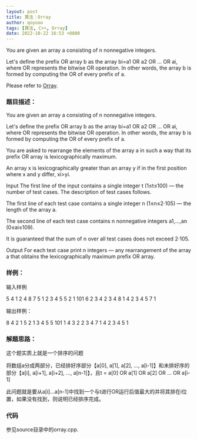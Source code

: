 ```yaml
---
layout: post
title: 算法：Orray
author: qoyooo
tags: [算法, C++, Orray]
date: 2022-10-22 16:53 +0800
---
```

You are given an array a consisting of n nonnegative integers.

Let's define the prefix OR array b as the array bi=a1 OR a2 OR … OR ai, where OR represents the bitwise OR operation. In other words, the array b is formed by computing the OR of every prefix of a.

Please refer to [Orray](https://codeforces.com/contest/1742/problem/G).

### 题目描述：

You are given an array a consisting of n nonnegative integers.

Let's define the prefix OR array b as the array bi=a1 OR a2 OR … OR ai, where OR represents the bitwise OR operation. In other words, the array b is formed by computing the OR of every prefix of a.

You are asked to rearrange the elements of the array a in such a way that its prefix OR array is lexicographically maximum.

An array x is lexicographically greater than an array y if in the first position where x and y differ, xi>yi.

Input
The first line of the input contains a single integer t (1≤t≤100) — the number of test cases. The description of test cases follows.

The first line of each test case contains a single integer n (1≤n≤2⋅105) — the length of the array a.

The second line of each test case contains n nonnegative integers a1,…,an (0≤ai≤109).

It is guaranteed that the sum of n over all test cases does not exceed 2⋅105.

Output
For each test case print n integers — any rearrangement of the array a that obtains the lexicographically maximum prefix OR array.


### 样例：

输入样例

5
4
1 2 4 8
7
5 1 2 3 4 5 5
2
1 101
6
2 3 4 2 3 4
8
1 4 2 3 4 5 7 1

输出样例：

8 4 2 1 
5 2 1 3 4 5 5 
101 1 
4 3 2 2 3 4 
7 1 4 2 3 4 5 1 


### 解题思路：

这个题实质上就是一个排序的问题

将数组a分成两部分，已经排好序部分【a[0], a[1], a[2], ..., a[i-1]】和未排好序的部分【a[i], a[i+1], a[i+2], ..., a[n-1]】，且t = a[0] OR a[1] OR a[2] OR ... OR a[i-1]

此问题就是要从a[i]...a[n-1]中找到一个与t进行OR运行后值最大的并将其排在i位置，如果没有找到，则说明已经排序完成。

### 代码

参见source目录中的orray.cpp.